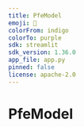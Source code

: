 ```yaml
---
title: PfeModel
emoji: 🐢
colorFrom: indigo
colorTo: purple
sdk: streamlit
sdk_version: 1.36.0
app_file: app.py
pinned: false
license: apache-2.0
---
```


# PfeModel
